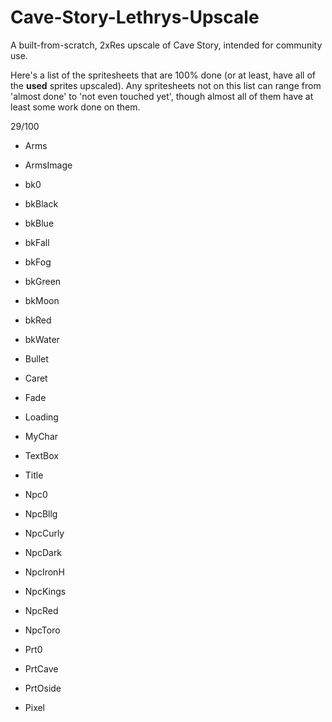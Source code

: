 # Cave-Story-Lethrys-Upscale
A built-from-scratch, 2xRes upscale of Cave Story, intended for community use.

Here's a list of the spritesheets that are 100% done (or at least, have all of the **used** sprites upscaled). Any spritesheets not on this list can range from 'almost done' to 'not even touched yet', though almost all of them have at least some work done on them.

29/100

- Arms
- ArmsImage
- bk0
- bkBlack
- bkBlue
- bkFall
- bkFog
- bkGreen
- bkMoon
- bkRed
- bkWater
- Bullet
- Caret
- Fade
- Loading
- MyChar
- TextBox
- Title

- Npc0
- NpcBllg
- NpcCurly
- NpcDark
- NpcIronH
- NpcKings
- NpcRed
- NpcToro

- Prt0
- PrtCave
- PrtOside

- Pixel
